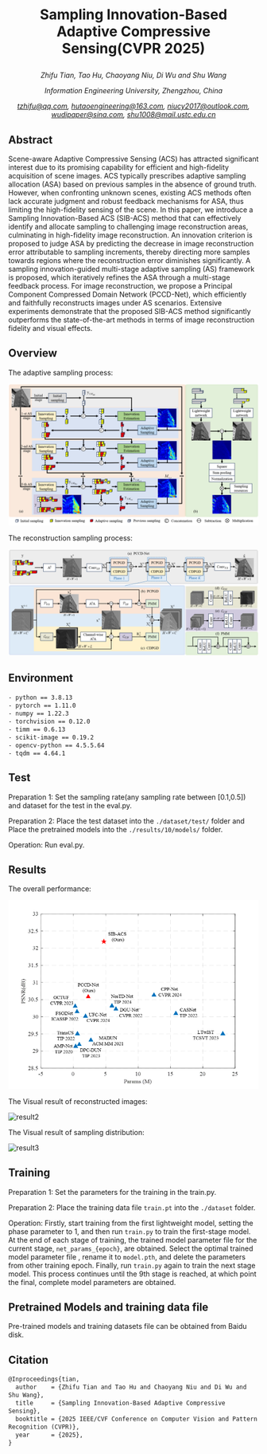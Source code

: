 # <p align="center">Sampling Innovation-Based Adaptive Compressive Sensing(CVPR 2025)</p>

*<p align="center">Zhifu Tian, Tao Hu, Chaoyang Niu, Di Wu and Shu Wang</p>*

*<p align="center">Information Engineering University, Zhengzhou, China</p>*

*<p align="center">tzhifu@qq.com, hutaoengineering@163.com, niucy2017@outlook.com, wudipaper@sina.com, shu1008@mail.ustc.edu.cn</p>*

## Abstract
Scene-aware Adaptive Compressive Sensing (ACS) has attracted significant interest due to its promising capability for efficient and high-fidelity acquisition of scene images. ACS typically prescribes adaptive sampling allocation (ASA) based on previous samples in the absence of ground truth. However, when confronting unknown scenes, existing ACS methods often lack accurate judgment and robust feedback mechanisms for ASA, thus limiting the high-fidelity sensing of the scene. In this paper, we introduce a Sampling Innovation-Based ACS (SIB-ACS) method that can effectively identify and allocate sampling to challenging image reconstruction areas, culminating in high-fidelity image reconstruction. An innovation criterion is proposed to judge ASA by predicting the decrease in image reconstruction error attributable to sampling increments, thereby directing more samples towards regions where the reconstruction error diminishes significantly. A sampling innovation-guided multi-stage adaptive sampling (AS) framework is proposed, which iteratively refines the ASA through a multi-stage feedback process. For image reconstruction, we propose a Principal Component Compressed Domain Network (PCCD-Net), which efficiently and faithfully reconstructs images under AS scenarios. Extensive experiments demonstrate that the proposed SIB-ACS method significantly outperforms the state-of-the-art methods in terms of image reconstruction fidelity and visual effects.

## Overview
The adaptive sampling process:

![Sampling](https://github.com/giant-pandada/SIB-ACS/blob/main/figures/Sampling.png) 

The reconstruction sampling process:

![Reconstruction](https://github.com/giant-pandada/SIB-ACS/blob/main/figures/Reconstruction.png) 

## Environment
```
- python == 3.8.13
- pytorch == 1.11.0
- numpy == 1.22.3
- torchvision == 0.12.0
- timm == 0.6.13
- scikit-image == 0.19.2
- opencv-python == 4.5.5.64
- tqdm == 4.64.1
```

## Test
Preparation 1: 
Set the sampling rate(any sampling rate between [0.1,0.5]) and dataset for the test in the eval.py.

Preparation 2: 
Place the test dataset into the `./dataset/test/` folder and Place the pretrained models into the `./results/10/models/` folder.

Operation: 
Run eval.py.

## Results
The overall performance:

![result1](https://github.com/giant-pandada/SIB-ACS/blob/main/figures/performance.png) 

The Visual result of reconstructed images:

![result2](https://github.com/giant-pandada/SIB-ACS/blob/main/figures/Visualresult1.png) 

The Visual result of sampling distribution:

![result3](https://github.com/giant-pandada/SIB-ACS/blob/main/figures/Visualresult2.png) 

## Training
Preparation 1: 
Set the parameters for the training in the train.py.

Preparation 2: 
Place the training data file `train.pt` into the `./dataset` folder.

Operation: 
Firstly, start training from the first lightweight model, setting the phase parameter to 1, and then run `train.py` to train the first-stage model. At the end of each stage of training, the trained model parameter file for the current stage, `net_params_{epoch}`, are obtained. Select the optimal trained model parameter file , rename it to `model.pth`, and delete the parameters from other training epoch. Finally, run `train.py` again to train the next stage model. This process continues until the 9th stage is reached, at which point the final, complete model parameters are obtained.

## Pretrained Models and training data file
Pre-trained models and training datasets file can be obtained from Baidu disk.

## Citation
```
@Inproceedings{tian,
  author    = {Zhifu Tian and Tao Hu and Chaoyang Niu and Di Wu and Shu Wang},
  title     = {Sampling Innovation-Based Adaptive Compressive Sensing},
  booktitle = {2025 IEEE/CVF Conference on Computer Vision and Pattern Recognition (CVPR)},
  year      = {2025},
}
```
